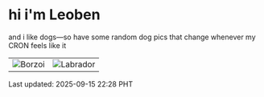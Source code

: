 # hi i'm Leoben

and i like dogs—so have some random dog pics that change whenever my CRON feels like it

|  |  |
|--------|----------|
| ![Borzoi](https://random-dog-vercel.vercel.app/api/random-borzoi?v=1757946496) | ![Labrador](https://random-dog-vercel.vercel.app/api/random-labrador?v=1757946496) |

Last updated: 2025-09-15 22:28 PHT
